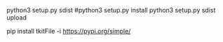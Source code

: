 python3 setup.py sdist
#python3 setup.py install
python3 setup.py sdist upload


pip install tkitFile  -i https://pypi.org/simple/